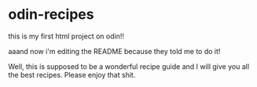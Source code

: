 # odin-recipes
this is my first html project on odin!!

aaand now i'm editing the README because they told me to do it!

Well, this is supposed to be a wonderful recipe guide and I will give you all the best recipes. Please enjoy that shit.